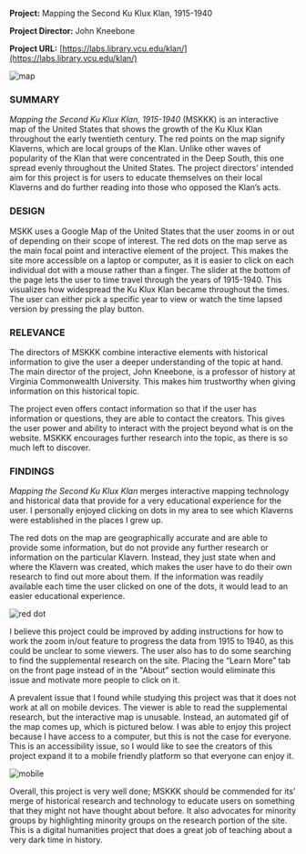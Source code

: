 **Project:** Mapping the Second Ku Klux Klan, 1915-1940

**Project Director:** John Kneebone

**Project URL:** [https://labs.library.vcu.edu/klan/](https://labs.library.vcu.edu/klan/)

![map](https://madelynritter.github.io/Madelyns-Blog/images/map.jpg)

### **SUMMARY**
*Mapping the Second Ku Klux Klan, 1915-1940* (MSKKK) is an interactive map of the United States that shows the growth of the Ku Klux Klan throughout the early twentieth century. The red points on the map signify Klaverns, which are local groups of the Klan. Unlike other waves of popularity of the Klan that were concentrated in the Deep South, this one spread evenly throughout the United States. The project directors’ intended aim for this project is for users to educate themselves on their local Klaverns and do further reading into those who opposed the Klan’s acts.

### **DESIGN**
MSKK uses a Google Map of the United States that the user zooms in or out of depending on their scope of interest. The red dots on the map serve as the main focal point and interactive element of the project. This makes the site more accessible on a laptop or computer, as it is easier to click on each individual dot with a mouse rather than a finger. The slider at the bottom of the page lets the user to time travel through the years of 1915-1940. This visualizes how widespread the Ku Klux Klan became throughout the times. The user can either pick a specific year to view or watch the time lapsed version by pressing the play button.

### **RELEVANCE**
The directors of MSKKK combine interactive elements with historical information to give the user a deeper understanding of the topic at hand. The main director of the project, John Kneebone, is a professor of history at Virginia Commonwealth University. This makes him trustworthy when giving information on this historical topic. 

The project even offers contact information so that if the user has information or questions, they are able to contact the creators. This gives the user power and ability to interact with the project beyond what is on the website. MSKKK encourages further research into the topic, as there is so much left to discover.

### **FINDINGS**
*Mapping the Second Ku Klux Klan* merges interactive mapping technology and historical data that provide for a very educational experience for the user. I personally enjoyed clicking on dots in my area to see which Klaverns were established in the places I grew up.

The red dots on the map are geographically accurate and are able to provide some information, but do not provide any further research or information on the particular Klavern.  Instead, they just state when and where the Klavern was created, which makes the user have to do their own research to find out more about them. If the information was readily available each time the user clicked on one of the dots, it would lead to an easier educational experience.

![red dot](https://madelynritter.github.io/Madelyns-Blog/images/mobile.gif)

I believe this project could be improved by adding instructions for how to work the zoom in/out feature to progress the data from 1915 to 1940, as this could be unclear to some viewers. The user also has to do some searching to find the supplemental research on the site. Placing the “Learn More” tab on the front page instead of in the "About" section would eliminate this issue and motivate more people to click on it.

A prevalent issue that I found while studying this project was that it does not work at all on mobile devices. The viewer is able to read the supplemental research, but the interactive map is unusable. Instead, an automated gif of the map comes up, which is pictured below. I was able to enjoy this project because I have access to a computer, but this is not the case for everyone. This is an accessibility issue, so I would like to see the creators of this project expand it to a mobile friendly platform so that everyone can enjoy it.

![mobile](https://madelynritter.github.io/Madelyns-Blog/images/mobile.gif)

Overall, this project is very well done; MSKKK should be commended for its’ merge of historical research and technology to educate users on something that they might not have thought about before. It also advocates for minority groups by highlighting minority groups on the research portion of the site. This is a digital humanities project that does a great job of teaching about a very dark time in history.
